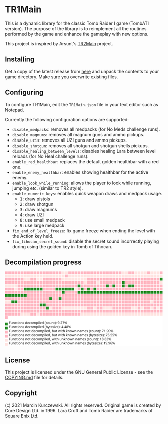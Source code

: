 # TR1Main

This is a dynamic library for the classic Tomb Raider I game (TombATI version).
The purpose of the library is to reimplement all the routines performed by the
game and enhance the gameplay with new options.

This project is inspired by Arsunt's
[TR2Main](https://github.com/Arsunt/TR2Main/) project.

## Installing

Get a copy of the latest release from
[here](https://github.com/rr-/TR1Main/releases) and unpack the contents to your
game directory. Make sure you overwrite existing files.

## Configuring

To configure TR1Main, edit the `TR1Main.json` file in your text editor such as
Notepad.

Currently the following configuration options are supported:

- `disable_medpacks`: removes all medpacks (for No Meds challenge runs).
- `disable_magnums`: removes all magnum guns and ammo pickups.
- `disable_uzis`: removes all UZI guns and ammo pickups.
- `disable_shotgun`: removes all shotgun and shotgun shells pickups.
- `disable_healing_between_levels`: disables healing Lara between level reloads
  (for No Heal challenge runs).
- `enable_red_healthbar`: replaces the default golden healthbar with a red one.
- `enable_enemy_healthbar`: enables showing healthbar for the active enemy.
- `enable_look_while_running`: allows the player to look while running, jumping
  etc. (similar to TR2 style).
- `enable_numeric_keys`: enables quick weapon draws and medpack usage.
    - <kbd>1</kbd>: draw pistols
    - <kbd>2</kbd>: draw shotgun
    - <kbd>3</kbd>: draw magnums
    - <kbd>4</kbd>: draw UZI
    - <kbd>8</kbd>: use small medpack
    - <kbd>9</kbd>: use large medpack
- `fix_end_of_level_freeze`: fix game freeze when ending the level with the
  Action key held.
- `fix_tihocan_secret_sound`: disable the secret sound incorrectly playing
  during using the golden key in Tomb of Tihocan.

## Decompilation progress

![](docs/progress.svg)

## License

This project is licensed under the GNU General Public License - see the
[COPYING.md](COPYING.md) file for details.

## Copyright

(c) 2021 Marcin Kurczewski. All rights reserved. Original game is created by
Core Design Ltd. in 1996. Lara Croft and Tomb Raider are trademarks of Square
Enix Ltd.

